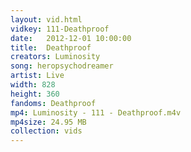 ```yaml
---
layout: vid.html
vidkey: 111-Deathproof
date:   2012-12-01 10:00:00
title:  Deathproof
creators: Luminosity
song: heropsychodreamer
artist: Live
width: 828
height: 360
fandoms: Deathproof
mp4: Luminosity - 111 - Deathproof.m4v
mp4size: 24.95 MB
collection: vids
---
```


  <div>
  
  </div>
  